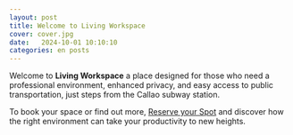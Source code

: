 ```yaml
---
layout: post
title: Welcome to Living Workspace
cover: cover.jpg
date:   2024-10-01 10:10:10
categories: en posts
---
```


Welcome to **Living Workspace** a place designed for those who need a professional environment, enhanced privacy, and easy access to public transportation, just steps from the Callao subway station.

To book your space or find out more, [Reserve your Spot](/#register) and discover how the right environment can take your productivity to new heights.
